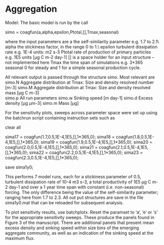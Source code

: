 # Aggregation

Model: The basic model is run by the call

simo = coagfun(a,alpha,epsilon,Ptotal,[],Tmax,seasonal)

where the input parameters are
a	the self-similarity parameter e.g. 1.7 to 2.1\\
alpha	the stickiness factor, in the range 0 to 1.\\
epsilon	turbulent dissipation rate e.g. 1E-4 units: m2 s-3
Ptotal	rate of production of primary particles e.g. 1E5 units [µg C m-2 day-1]
[]	is a space holder for an input structure – not implemented here
Tmax	the time span of simulations e.g. 3\*365
seasonal	0 for steady and 1 for a simple seasonal production cycle.

All relevant output is passed through the structure simo. Most relevant are
simo.N	Aggregate distribution at Tmax:  Size and density resolved number [m-3] 
simo.M	Aggregate distribution at Tmax:  Size and density resolved mass [µg C m-3]  
simo.p	All run parameters
simo.w	Sinking speed [m day-1]
simo.d	Excess density [µg µm-3]
simo.m	Mass [µg]

For the sensitivity plots, sweeps across parameter space were set up using the batchrun script containing instruction sets such as

clear all

sima17 = coagfun(1.7,0.5,1E-4,1E5,[],1\*365,0);
sima18 = coagfun(1.8,0.5,1E-4,1E5,[],1\*365,0);
sima19 = coagfun(1.9,0.5,1E-4,1E5,[],1\*365,0);
sima20 = coagfun(2.0,0.5,1E-4,1E5,[],1\*365,0);
sima21 = coagfun(2.1,0.5,1E-4,1E5,[],1\*365,0); 
sima22 = coagfun(2.2,0.5,1E-4,1E5,[],1\*365,0);
sima23 = coagfun(2.3,0.5,1E-4,1E5,[],1\*365,0);

save sima1y0;

This performs 7 model runs, each for a stickiness parameter of 0.5, turbulent dissipation rate of 10-4 m3 s-3, a total productivity of 1E5 µg C m-2 day-1 and over a 1 year time span with constant (i.e. non-seasonal) forcing. The only difference being the value of the self-similarity parameter; ranging here from 1.7 to 2.3. All out put structures are save in the file sima1y0.mat that can be reloaded for subsequent analysis.

To plot sensitivity results, use batchplotx. Reset the paramset to ‘a’, ‘e’ or ‘s’ for the appropriate sensitivity sweeps. These produce the panels found in Figure 3 of the manuscript. There are additional panels that present mean excess density and sinking speed within size bins of the emerging aggregate community, as well as an indication of the sinking speed at the maximum flux. 

